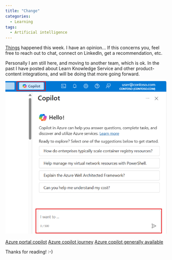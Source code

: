 ```yaml
---
title: "Change"
categories:
  - Learning
tags:
  - Artificial intelligence
---
```


[Things](https://www.cnbc.com/2025/05/13/microsoft-is-cutting-3percent-of-workers-across-the-software-company.html) happened this week. I have an opinion... If this concerns you, feel free to reach out to chat, connect on LinkedIn, get a recommendation, etc.

Personally I am still here, and moving to another team, which is ok. In the past I have posted about Learn Knowledge Service and other product-content integrations, and will be doing that more going forward. 

![img](../assets/images/2025-05-16-change.png)

[Azure portal copilot](./azure-portal-copilot)
[Azure copilot journey](./azure-copilot-journey)
[Azure copilot generally available](./azure-copilot-ga)

Thanks for reading! :-)
